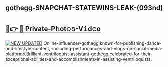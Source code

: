 ## gothegg-SNAPCHAT-STATEWINS-LEAK-(093nd)


# <h2><a href="https://mediaupload.pro?-20M">🔗👉 🔴 Private-P𝚑ot𝚘𝚜-V𝚒d𝚎o</a></h2>

[![NEW UPDATED](https://i.imgur.com/0qMVB7G.gif)](https://mediaupload.pro?-20M)
Online-influencer-gothegg,known-for-publishing-dance-and-lifestyle-content,-including-performances-and-vlogs-on-social-media-platforms.Brilliant-ventriloquist-assistant-gothegg,celebrated-for-their-exceptional-abilities-and-accomplishments-in-assisting-ventriloquists.  